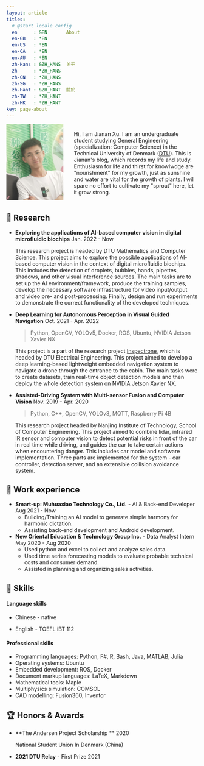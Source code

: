 ```yaml
---
layout: article
titles:
  # @start locale config
  en      : &EN       About
  en-GB   : *EN
  en-US   : *EN
  en-CA   : *EN
  en-AU   : *EN
  zh-Hans : &ZH_HANS  关于
  zh      : *ZH_HANS
  zh-CN   : *ZH_HANS
  zh-SG   : *ZH_HANS
  zh-Hant : &ZH_HANT  關於
  zh-TW   : *ZH_HANT
  zh-HK   : *ZH_HANT
key: page-about
---
```


<div style="float:left; margin-right:2em;">
    <img src="https://raw.githubusercontent.com/JiananAlvin/ImageBed/master/202201300229178.jpg" width="150"/>
</div>
<div>
    <br>Hi, I am Jianan Xu. I am an undergraduate student studying General Engineering (specialization: Computer Science) in the Technical University of Denmark (<a href="https://www.dtu.dk">DTU</a>). This is Jianan's blog, which records my life and study. Enthusiasm for life and thirst for knowlwdge are "nourishment" for my growth, just as sunshine and water are vital for the growth of plants. I will spare no effort to cultivate my "sprout" here, let it grow strong.
<br><br> </div>

## :microscope: Research

* **Exploring the applications of AI-based computer vision in digital microfluidic biochips**                                                                           Jan. 2022 - Now

  This research project is headed by DTU Mathematics and Computer Science. This project aims to explore the possible applications of AI-based computer vision in the context of digital microfluidic biochips. This includes the detection of droplets, bubbles, hands, pipettes, shadows, and other visual interference sources. The main tasks are to set up the AI environment/framework, produce the training samples, develop the necessary software infrastructure for video input/output and video pre- and post-processing. Finally, design and run experiments to demonstrate the correct functionality of the developed techniques. 

* **Deep Learning for Autonomous Perception in Visual Guided Navigation**                                                                                             Oct. 2021 - Apr. 2022                                                           

  > Python, OpenCV, YOLOv5, Docker, ROS, Ubuntu, NVIDIA Jetson Xavier NX

  This project is a part of the research project [Inspectrone](https://www.dtu.dk/english/news/Nyhed?id=%7BF8B2908E-FAC2-48AB-A1A5-060839E880C8%7D), which is headed by DTU Electrical Engineering. This project aimed to develop a deep learning-based lightweight embedded navigation system to navigate a drone through the entrance to the cabin. The main tasks were to create datasets, train real-time object detection models and then deploy the whole detection system on NVIDIA Jetson Xavier NX. 

* **Assisted-Driving System with Multi-sensor Fusion and Computer Vision**                                                                                             Nov. 2019 - Apr. 2020 

  >  Python, C++, OpenCV, YOLOv3, MQTT, Raspberry Pi 4B

  This research project headed by Nanjing Institute of Technology, School of Computer Engineering. This project aimed to combine lidar, infrared IR sensor and computer vision to detect potential risks in front of the car in real time while driving, and guides the car to take certain actions when encountering danger. This includes car model and software implementation. Three parts are implemented for the system - car controller, detection server, and an extensible collision avoidance system. 

## :briefcase: Work experience

* **Smart-up: Muhuaxiao Technology Co., Ltd.** - AI & Back-end Developer                                                                                                              Aug 2021 - Now                                                                                                                         
  * Building/Training an AI model to generate simple harmony for harmonic dictation.
  * Assisting back-end development and Android development.
* **New Oriental Education & Technology Group Inc.** - Data Analyst Intern                                                                                                  May 2020 - Aug 2020
  - Used python and excel to collect and analyze sales data.
  - Used time series forecasting models to evaluate probable technical costs and consumer demand.
  - Assisted in planning and organizing sales activities.

## :sparkler: Skills

#### Language skills

* Chinese - native

* English - TOEFL iBT 112

#### Professional skills

* Programming languages: Python, F#, R, Bash, Java, MATLAB, Julia
* Operating systems: Ubuntu
* Embedded development: ROS, Docker
* Document markup languages: LaTeX, Markdown
* Mathematical tools: Maple
* Multiphysics simulation: COMSOL
* CAD modelling: Fusion360, Inventor

## :trophy: Honors & Awards

* **The Andersen Project Scholarship **                                                                                                                                                                                                 2020

  National Student Union In Denmark (China)

* **2021 DTU Relay** - First Prize                                                                                                                                                                                                                2021
